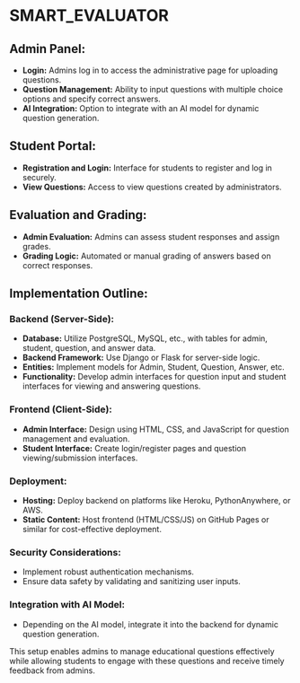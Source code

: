 # SMART_EVALUATOR

## Admin Panel:
- **Login:** Admins log in to access the administrative page for uploading questions.
- **Question Management:** Ability to input questions with multiple choice options and specify correct answers.
- **AI Integration:** Option to integrate with an AI model for dynamic question generation.

## Student Portal:
- **Registration and Login:** Interface for students to register and log in securely.
- **View Questions:** Access to view questions created by administrators.

## Evaluation and Grading:
- **Admin Evaluation:** Admins can assess student responses and assign grades.
- **Grading Logic:** Automated or manual grading of answers based on correct responses.

## Implementation Outline:

### Backend (Server-Side):
- **Database:** Utilize PostgreSQL, MySQL, etc., with tables for admin, student, question, and answer data.
- **Backend Framework:** Use Django or Flask for server-side logic.
- **Entities:** Implement models for Admin, Student, Question, Answer, etc.
- **Functionality:** Develop admin interfaces for question input and student interfaces for viewing and answering questions.

### Frontend (Client-Side):
- **Admin Interface:** Design using HTML, CSS, and JavaScript for question management and evaluation.
- **Student Interface:** Create login/register pages and question viewing/submission interfaces.

### Deployment:
- **Hosting:** Deploy backend on platforms like Heroku, PythonAnywhere, or AWS.
- **Static Content:** Host frontend (HTML/CSS/JS) on GitHub Pages or similar for cost-effective deployment.

### Security Considerations:
- Implement robust authentication mechanisms.
- Ensure data safety by validating and sanitizing user inputs.

### Integration with AI Model:
- Depending on the AI model, integrate it into the backend for dynamic question generation.

This setup enables admins to manage educational questions effectively while allowing students to engage with these questions and receive timely feedback from admins.
